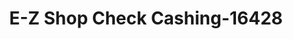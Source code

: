 ---
f_zip-code: 75080
f_state-code: TX
title: E-Z Shop Check Cashing-16428
f_phone: 972-238-0245
f_city-only: Richardson
f_address: 818 South Central Expressway Suite 21 Richardson
f_location-unique-id: '16428'
slug: e-z-shop-check-cashing-16428
updated-on: '2024-05-30T13:46:58.046Z'
created-on: '2024-05-30T13:36:59.803Z'
published-on: '2024-05-30T13:54:32.469Z'
f_city-state: cms/city/richardson-tx.md
f_company: cms/company/e-z-shop-check-cashing.md
f_state: cms/state/texas.md
layout: '[payday-loan].html'
tags: payday-loan
---